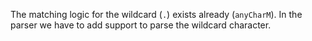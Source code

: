 The matching logic for the wildcard (`.`) exists already (`anyCharM`).
In the parser we have to add support to parse the wildcard character.
